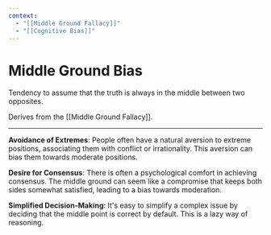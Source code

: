 ```yaml
---
context:
  - "[[Middle Ground Fallacy]]"
  - "[[Cognitive Bias]]"
---
```


# Middle Ground Bias

Tendency to assume that the truth is always in the middle between two opposites.

Derives from the [[Middle Ground Fallacy]].

---

**Avoidance of Extremes**: People often have a natural aversion to extreme positions, associating them with conflict or irrationality. This aversion can bias them towards moderate positions.

**Desire for Consensus**: There is often a psychological comfort in achieving consensus. The middle ground can seem like a compromise that keeps both sides somewhat satisfied, leading to a bias towards moderation.

**Simplified Decision-Making**: It's easy to simplify a complex issue by deciding that the middle point is correct by default. This is a lazy way of reasoning.
